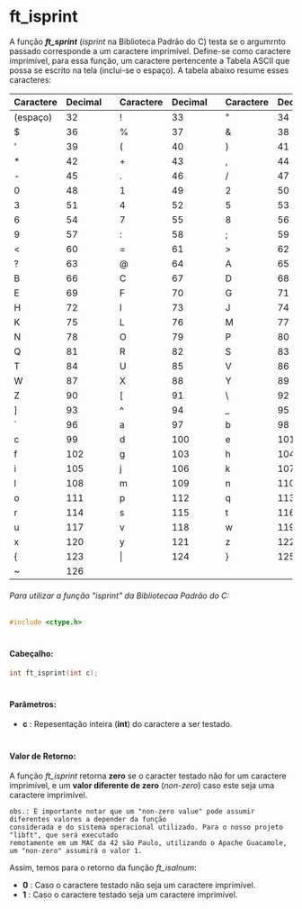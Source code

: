 # ft_isprint

A função __*ft_sprint*__ (_isprint_ na Biblioteca Padrão do C) testa se o argumrnto passado corresponde a um caractere imprimível. Define-se como caractere imprimível, para essa função, um caractere pertencente a Tabela ASCII que possa se escrito na tela (inclui-se o espaço). A tabela abaixo resume esses caracteres:

**Caractere** | **Decimal** | | **Caractere** | **Decimal** | | **Caractere** | **Decimal**
--------------|-------------|-|---------------|------------ |-|---------------|------------
(espaço) | 32 | | ! | 33 | | " | 34
$ | 36 | | % | 37 | | & | 38
' | 39 | | ( | 40 | | ) | 41
\* | 42 | | + | 43 | | , | 44
\- | 45 | | . | 46 | | / | 47
0 | 48 | | 1 | 49 | | 2 | 50
3 | 51 | | 4 | 52 | | 5 | 53
6 | 54 | | 7 | 55 | | 8 | 56
9 | 57 | | : | 58 | | ; | 59
< | 60 | | = | 61 | | > | 62
? | 63 | | @ | 64 | | A | 65
B | 66 | | C | 67 | | D | 68
E | 69 | | F | 70 | | G | 71
H | 72 | | I | 73 | | J | 74
K | 75 | | L | 76 | | M | 77
N | 78 | | O | 79 | | P | 80
Q | 81 | | R | 82 | | S | 83
T | 84 | | U | 85 | | V | 86
W | 87 | | X | 88 | | Y | 89
Z | 90 | | [ | 91 | | \ | 92
] | 93 | | ^ | 94 | | _ | 95
` | 96 | | a | 97 | | b | 98
c | 99 | | d | 100 | | e | 101
f | 102 | | g | 103 | | h | 104
i | 105 | | j | 106 | | k | 107
l | 108 | | m | 109 | | n | 110
o | 111 | | p | 112 | | q | 113
r | 114 | | s | 115 | | t | 116
u | 117 | | v | 118 | | w | 119
x | 120 | | y | 121 | | z | 122
{ | 123 | | \| | 124 | | } | 125
~ | 126

###### Para utilizar a função "_isprint_" da Bibliotecaa Padrão do C:
~~~c
#include <ctype.h>
~~~

#
#### Cabeçalho:
~~~c
int	ft_isprint(int c);
~~~

#
#### Parâmetros:
 * **c** : Repesentação inteira (**int**) do caractere a ser testado.

#
#### Valor de Retorno:
A função *ft_isprint* retorna **zero** se o caracter testado não for um caractere imprimível, e um **valor diferente de zero** (*non-zero*) caso este seja uma caractere imprimível.

	obs.: É importante notar que um "non-zero value" pode assumir diferentes valores a depender da função
	considerada e do sistema operacional utilizado. Para o nosso projeto "libft", que será executado
	remotamente em um MAC da 42 são Paulo, utilizando o Apache Guacamole, um "non-zero" assumirá o valor 1.

Assim, temos para o retorno da função *ft_isalnum*:
* **0** : Caso o caractere testado não seja um caractere imprimível.
* **1** : Caso o caractere testado seja um caractere imprimível.
